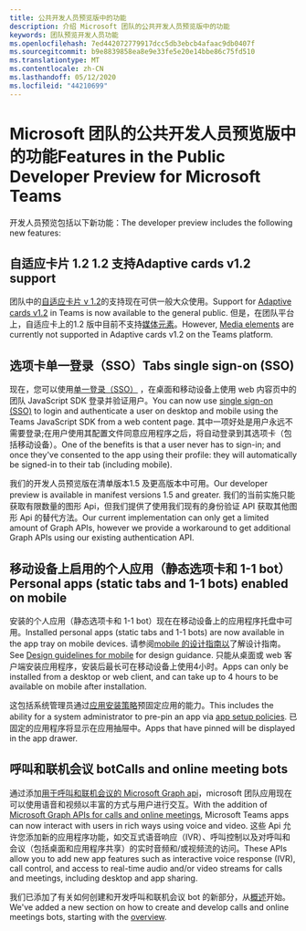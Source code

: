 ```yaml
---
title: 公共开发人员预览版中的功能
description: 介绍 Microsoft 团队的公共开发人员预览版中的功能
keywords: 团队预览开发人员功能
ms.openlocfilehash: 7ed442072779917dcc5db3ebcb4afaac9db0407f
ms.sourcegitcommit: b9e8839858ea8e9e33fe5e20e14bbe86c75fd510
ms.translationtype: MT
ms.contentlocale: zh-CN
ms.lasthandoff: 05/12/2020
ms.locfileid: "44210699"
---
```

# <a name="features-in-the-public-developer-preview-for-microsoft-teams"></a><span data-ttu-id="4b2f5-104">Microsoft 团队的公共开发人员预览版中的功能</span><span class="sxs-lookup"><span data-stu-id="4b2f5-104">Features in the Public Developer Preview for Microsoft Teams</span></span>

<span data-ttu-id="4b2f5-105">开发人员预览包括以下新功能：</span><span class="sxs-lookup"><span data-stu-id="4b2f5-105">The developer preview includes the following new features:</span></span>

## <a name="adaptive-cards-v12-support"></a><span data-ttu-id="4b2f5-106">自适应卡片 1.2 1.2 支持</span><span class="sxs-lookup"><span data-stu-id="4b2f5-106">Adaptive cards v1.2 support</span></span>

<span data-ttu-id="4b2f5-107">团队中的[自适应卡片 v 1.2](https://github.com/microsoft/AdaptiveCards/releases/tag/v1.2.0)的支持现在可供一般大众使用。</span><span class="sxs-lookup"><span data-stu-id="4b2f5-107">Support for [Adaptive cards v1.2](https://github.com/microsoft/AdaptiveCards/releases/tag/v1.2.0) in Teams is now available to the general public.</span></span> <span data-ttu-id="4b2f5-108">但是，在团队平台上，自适应卡上的1.2 版中目前不支持[媒体元素](https://adaptivecards.io/explorer/Media.html)。</span><span class="sxs-lookup"><span data-stu-id="4b2f5-108">However, [Media elements](https://adaptivecards.io/explorer/Media.html) are currently not supported in Adaptive cards v1.2 on the Teams platform.</span></span>

## <a name="tabs-single-sign-on-sso"></a><span data-ttu-id="4b2f5-109">选项卡单一登录（SSO）</span><span class="sxs-lookup"><span data-stu-id="4b2f5-109">Tabs single sign-on (SSO)</span></span>

<span data-ttu-id="4b2f5-110">现在，您可以使用[单一登录（SSO）](~/tabs/how-to/authentication/auth-aad-sso.md) ，在桌面和移动设备上使用 web 内容页中的团队 JavaScript SDK 登录并验证用户。</span><span class="sxs-lookup"><span data-stu-id="4b2f5-110">You can now use [single sign-on (SSO)](~/tabs/how-to/authentication/auth-aad-sso.md) to login and authenticate a user on desktop and mobile using the Teams JavaScript SDK from a web content page.</span></span> <span data-ttu-id="4b2f5-111">其中一项好处是用户永远不需要登录;在用户使用其配置文件同意应用程序之后，将自动登录到其选项卡（包括移动设备）。</span><span class="sxs-lookup"><span data-stu-id="4b2f5-111">One of the benefits is that a user never has to sign-in; and once they've consented to the app using their profile: they will automatically be signed-in to their tab (including mobile).</span></span>

<span data-ttu-id="4b2f5-112">我们的开发人员预览版在清单版本1.5 及更高版本中可用。</span><span class="sxs-lookup"><span data-stu-id="4b2f5-112">Our developer preview is available in manifest versions 1.5 and greater.</span></span> <span data-ttu-id="4b2f5-113">我们的当前实施只能获取有限数量的图形 Api，但我们提供了使用我们现有的身份验证 API 获取其他图形 Api 的替代方法。</span><span class="sxs-lookup"><span data-stu-id="4b2f5-113">Our current implementation can only get a limited amount of Graph APIs, however we provide a workaround to get additional Graph APIs using our existing authentication API.</span></span>

## <a name="personal-apps-static-tabs-and-1-1-bots-enabled-on-mobile"></a><span data-ttu-id="4b2f5-114">移动设备上启用的个人应用（静态选项卡和 1-1 bot）</span><span class="sxs-lookup"><span data-stu-id="4b2f5-114">Personal apps (static tabs and 1-1 bots) enabled on mobile</span></span>

<span data-ttu-id="4b2f5-115">安装的个人应用（静态选项卡和 1-1 bot）现在在移动设备上的应用程序托盘中可用。</span><span class="sxs-lookup"><span data-stu-id="4b2f5-115">Installed personal apps (static tabs and 1-1 bots) are now available in the app tray on mobile devices.</span></span> <span data-ttu-id="4b2f5-116">请参阅[mobile 的设计指南以](~/tabs/design/tabs-mobile.md)了解设计指南。</span><span class="sxs-lookup"><span data-stu-id="4b2f5-116">See [Design guidelines for mobile](~/tabs/design/tabs-mobile.md) for design guidance.</span></span> <span data-ttu-id="4b2f5-117">只能从桌面或 web 客户端安装应用程序，安装后最长可在移动设备上使用4小时。</span><span class="sxs-lookup"><span data-stu-id="4b2f5-117">Apps can only be installed from a desktop or web client, and can take up to 4 hours to be available on mobile after installation.</span></span>

<span data-ttu-id="4b2f5-118">这包括系统管理员通过[应用安装策略](/microsoftteams/teams-app-setup-policies)预固定应用的能力。</span><span class="sxs-lookup"><span data-stu-id="4b2f5-118">This includes the ability for a system administrator to pre-pin an app via [app setup policies](/microsoftteams/teams-app-setup-policies).</span></span> <span data-ttu-id="4b2f5-119">已固定的应用程序将显示在应用抽屉中。</span><span class="sxs-lookup"><span data-stu-id="4b2f5-119">Apps that have pinned will be displayed in the app drawer.</span></span>

## <a name="calls-and-online-meeting-bots"></a><span data-ttu-id="4b2f5-120">呼叫和联机会议 bot</span><span class="sxs-lookup"><span data-stu-id="4b2f5-120">Calls and online meeting bots</span></span>

<span data-ttu-id="4b2f5-121">通过添加[用于呼叫和联机会议的 Microsoft Graph api](/graph/api/resources/communications-api-overview?view=graph-rest-beta)，microsoft 团队应用现在可以使用语音和视频以丰富的方式与用户进行交互。</span><span class="sxs-lookup"><span data-stu-id="4b2f5-121">With the addition of [Microsoft Graph APIs for calls and online meetings](/graph/api/resources/communications-api-overview?view=graph-rest-beta), Microsoft Teams apps can now interact with users in rich ways using voice and video.</span></span> <span data-ttu-id="4b2f5-122">这些 Api 允许您添加新的应用程序功能，如交互式语音响应（IVR）、呼叫控制以及对呼叫和会议（包括桌面和应用程序共享）的实时音频和/或视频流的访问。</span><span class="sxs-lookup"><span data-stu-id="4b2f5-122">These APIs allow you to add new app features such as interactive voice response (IVR), call control, and access to real-time audio and/or video streams for calls and meetings, including desktop and app sharing.</span></span>

<span data-ttu-id="4b2f5-123">我们已添加了有关如何创建和开发呼叫和联机会议 bot 的新部分，从[概述](~/bots/calls-and-meetings/calls-meetings-bots-overview.md)开始。</span><span class="sxs-lookup"><span data-stu-id="4b2f5-123">We've added a new section on how to create and develop calls and online meetings bots, starting with the [overview](~/bots/calls-and-meetings/calls-meetings-bots-overview.md).</span></span>
